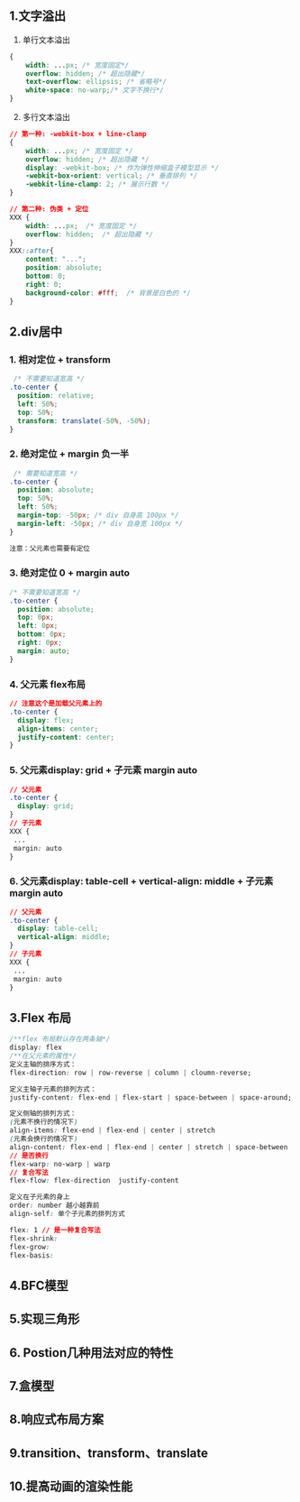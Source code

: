 ## 1.文字溢出

1. 单行文本溢出

```CSS
{
    width: ...px; /* 宽度固定*/ 
    overflow: hidden; /* 超出隐藏*/ 
    text-overflow: ellipsis; /* 省略号*/ 
    white-space: no-warp;/* 文字不换行*/ 
}
```
2. 多行文本溢出
```CSS
// 第一种: -webkit-box + line-clamp
{
    width: ...px; /* 宽度固定 */ 
    overflow: hidden; /* 超出隐藏 */ 
    display: -webkit-box; /* 作为弹性伸缩盒子模型显示 */ 
    -webkit-box-orient: vertical; /* 垂直排列 */ 
    -webkit-line-clamp: 2; /* 展示行数 */ 
}

// 第二种: 伪类 + 定位
XXX {
    width: ...px;  /* 宽度固定 */ 
    overflow: hidden;  /* 超出隐藏 */ 
}
XXX::after{
    content: "...";
    position: absolute;
    bottom: 0;
    right: 0;
    background-color: #fff;  /* 背景是白色的 */ 
}
```
## 2.div居中
### 1. 相对定位 + transform
```css
 /* 不需要知道宽高 */
.to-center {
  position: relative;
  left: 50%;
  top: 50%;
  transform: translate(-50%, -50%); 
}
```
### 2. 绝对定位 + margin 负一半
```css
 /* 需要知道宽高 */
.to-center {
  position: absolute;
  top: 50%;
  left: 50%;
  margin-top: -50px; /* div 自身高 100px */ 
  margin-left: -50px; /* div 自身宽 100px */ 
}

注意：父元素也需要有定位
```

### 3. 绝对定位 0 + margin auto 
```css
/* 不需要知道宽高 */
.to-center {
  position: absolute;
  top: 0px;
  left: 0px;
  bottom: 0px;
  right: 0px;
  margin: auto;
}
```
### 4. 父元素 flex布局
```css
// 注意这个是加载父元素上的
.to-center {
  display: flex;
  align-items: center;
  justify-content: center;
}
```
### 5. 父元素display: grid + 子元素 margin auto
```css
// 父元素
.to-center {
  display: grid;
}
// 子元素
XXX {
 ...
 margin: auto
}
```

### 6. 父元素display: table-cell + vertical-align: middle + 子元素 margin auto
```css
// 父元素
.to-center {
  display: table-cell;
  vertical-align: middle;
}
// 子元素
XXX {
 ...
 margin: auto
}
```
## 3.Flex 布局
```css
/**flex 布局默认存在两条轴*/
display: flex
/**在父元素的属性*/
定义主轴的排序方式：
flex-direction: row | row-reverse | column | cloumn-reverse;

定义主轴子元素的排列方式：
justify-content: flex-end | flex-start | space-between | space-around;

定义侧轴的排列方式：
(元素不换行的情况下)
align-items: flex-end | flex-end | center | stretch
(元素会换行的情况下)
align-content: flex-end | flex-end | center | stretch | space-between | space-around
// 是否换行
flex-warp: no-warp | warp
// 复合写法
flex-flow: flex-direction  justify-content

定义在子元素的身上
order: number 越小越靠前
align-self: 单个子元素的排列方式

flex: 1 // 是一种复合写法
flex-shrink: 
flex-grow:
flex-basis: 

```
## 4.BFC模型


## 5.实现三角形

## 6. Postion几种用法对应的特性

## 7.盒模型

## 8.响应式布局方案

## 9.transition、transform、translate

## 10.提高动画的渲染性能
